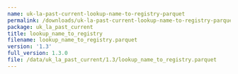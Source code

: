 ```yaml
---
name: uk-la-past-current-lookup-name-to-registry-parquet
permalink: /downloads/uk-la-past-current-lookup-name-to-registry-parquet/1_3
package: uk_la_past_current
title: lookup_name_to_registry
filename: lookup_name_to_registry.parquet
version: '1.3'
full_version: 1.3.0
file: /data/uk_la_past_current/1.3/lookup_name_to_registry.parquet
---
```

